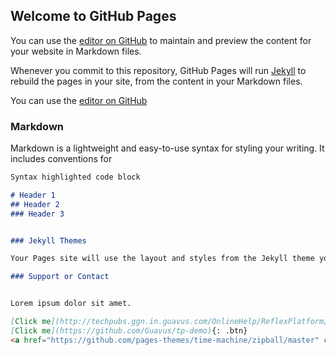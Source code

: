 ## Welcome to GitHub Pages

You can use the [editor on GitHub](https://github.com/jyotsna-talwani-guavus/jyotsna-talwani-guavus.github.io/edit/master/README.md) to maintain and preview the content for your website in Markdown files.

Whenever you commit to this repository, GitHub Pages will run [Jekyll](https://jekyllrb.com/) to rebuild the pages in your site, from the content in your Markdown files.

You can use the [editor on GitHub](jyotsna-talwani-guavus.github.io/docs/file1.rtf)

### Markdown

Markdown is a lightweight and easy-to-use syntax for styling your writing. It includes conventions for

```markdown
Syntax highlighted code block

# Header 1
## Header 2
### Header 3


### Jekyll Themes

Your Pages site will use the layout and styles from the Jekyll theme you have selected in your [repository settings](https://github.com/jyotsna-talwani-guavus/jyotsna-talwani-guavus.github.io/settings). The name of this theme is saved in the Jekyll `_config.yml` configuration file.

### Support or Contact


Lorem ipsum dolor sit amet.

[Click me](http://techpubs.ggn.in.guavus.com/OnlineHelp/ReflexPlatform/Launch%20Dashboard/Index.html){: .btn}
[Click me](https://github.com/Guavus/tp-demo){: .btn}
<a href="https://github.com/pages-themes/time-machine/zipball/master" class="download-button zip"><span>Download</span></a>
